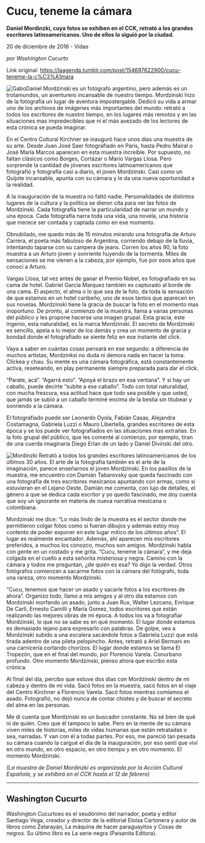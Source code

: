 # Cucu, teneme la cámara

**Daniel Mordinzki, cuya fotos se exhiben en el CCK, retrató a los grandes escritores latinoamericanos. Uno de ellos lo siguió por la ciudad.**

20 de diciembre de 2016 - Vidas

_por Washington Cucurto_

Link original: https://laagenda.tumblr.com/post/154697622900/cucu-teneme-la-c%C3%A1mara

![Gabo](https://64.media.tumblr.com/af3ab6301fe03cf318abb8172db79c7d/tumblr_inline_pk04gkmitg1t6q87u_500.jpg)Daniel Mordzinski es un fotógrafo
argentino, pero además es un trotamundos, un aventurero incansable
de nuestro tiempo. Mordzinski hizo de la fotografía un lugar de
aventura impostergable. Dedicó su vida a armar uno de los archivos
de imágenes más importantes del mundo: retrató a todos los
escritores de nuestro tiempo, en los lugares más remotos y en las
situaciones mas impredecibles que ni el más avezado de los lectores
de esta crónica se pueda imaginar. 


En el Centro Cultural Kirchner se
inauguró hace unos días una muestra de su arte. Desde Juan José
Saer fotografiado en Paris, hasta Pedro Mairal o José María Marcos
aparecen en esta muestra increíble. Por supuesto, no faltan clásicos
como Borges, Cortázar o Mario Vargas Llosa. Pero sorprende la
cantidad de jóvenes escritores latinoamericanos que fotografió y
fotografía casi a diario, el joven Mordzinski. Casi como un Quijote
incansable, apunta con su cámara y le da una nueva oportunidad a la
realidad.

A la inauguración de la muestra no
faltó nadie. Personalidades de distintos lugares de la cultura y la
política se dieron cita para ver las fotos de Mordzinski. Cada
fotografía tiene la particularidad de narrar un mundo y una época.
Cada fotografía narra toda una vida, una novela, una historia que
merece ser contada y captada como en ese momento. 


Obnubilado, me quedo más de 15 minutos
mirando una fotografía de Arturo Carrera, el poeta más fabuloso de
Argentina, corriendo debajo de la lluvia, intentando taparse con su
campera de jeans. Corren los años 90, la foto muestra a un Arturo
joven y sonriente huyendo de la tormenta. Miles de sensaciones se me
vienen a la cabeza, por ejemplo, fue por esos años que conocí a
Arturo. 


Vargas Llosa, tal vez antes de ganar el
Premio Nobel, es fotografiado en su cama de hotel. Gabriel García
Marquez también es capturado al borde de una cama. El aspecto, el
alma o lo que sea de la foto, da toda la sensación de que estamos en
un hotel caribeño, uno de esos tantos que aparecen en sus novelas.
Mordzinski tiene la gracia de buscar la foto en el momento mas
inoportuno. De pronto, al comienzo de la muestra, llama a varias
personas del público y les propone hacerse una imagen grupal. Esta
gracia, este ingenio, esta naturalidad, es la marca Mordzinski. El
secreto de Mordzinski es sencillo, apela a lo mejor de los demás y
crea un momento de gracia y bondad donde el fotografiado se siente
feliz en ese instante del click. 


Vaya a saber en cuántas cosas pensará
en ese segundo: a diferencia de muchos artistas, Mordzinksi no duda
ni demora nada en hacer la toma. Clickea y chau. Su mente es una
cámara fotográfica, está constantemente activa, reseteando, en
play permanente siempre preparada para dar el click.

“Parate, acá”. “Agarrá esto”.
“Apoyá el brazo en esa ventana”. Y si hay un caballo, puede
decirte “subite a ese caballo”. Todo con total naturalidad, con
mucha frescura, esa actitud hace que todo sea posible y que usted,
que jamás se subió a un caballo terminé encima de la bestia sin
titubear y sonriendo a la cámara.

El fotografiado puede ser Leonardo
Oyola, Fabián Casas, Alejandra Costamagna, Gabriela Luzzi o Mauro
Libertella, grandes escritores de esta época y se los puede ver
fotografiados en las situaciones mas extrañas. En la foto grupal del
público, que les comenté al comienzo, por ejemplo, tiran de una
cuerda imaginaria Diego Erlan de un lado y Daniel Divinski del otro. 


![Mordinzki](https://64.media.tumblr.com/3c0c93a46de825eac562db923ae516bf/tumblr_inline_pk04gkOJAG1t6q87u_500.jpg) Retrató a todos los grandes escritores latinoamericanos de los últimos 30 años. El arte de la fotografía también es
el arte de la imaginación, parece enseñarnos el joven Mordzinski.
En los pasillos de la muestra, me encuentro con Damián Tabarovsky
que queda fascinado con una fotografía de tres escritores mexicanos
apuntando con armas, como si estuvieran en el Lejano Oeste. Damián
me comenta, con lujo de detalles, el género a que se dedica cada
escritor y yo quedo fascinado, me doy cuenta que soy un ignorante en
materia de nueva narrativa mexicana o colombiana.

Mordzinski me dice: “Lo más lindo de
la muestra es el sector donde me permitieron colgar fotos como si
fueran dibujos y además estoy muy contento de poder exponer en este
lugar mítico de los últimos años”. El lugar es realmente
encantador. Además, ahí aparecen mis escritores preferidos, a
muchos los conozco, muchos son amigos. Mordzinski habla con gente en
un costado y me grita. “Cucu, teneme la cámara”, y me deja
colgada en el cuello a esta señorita misteriosa y negra. Camino con
la cámara y todos me preguntan, ¿de quién es esa? Yo digo la
verdad. Otros fotógrafos comienzan a sacarme fotos con la cámara
del fotógrafo, toda una rareza, otro momento Mordzinski. 


“Cucu, tenemos que hacer un asado y
sacarle fotos a los escritores de ahora”. Organizo todo, llamo a
mis amigos y al otro día estamos con Mordzinski morfando un asado,
junto a Juan Rux, Walter Lezcano, Enrique De Carli, Ernesto Camilli y
María Gomez, todos escritores que están realizando las mejores
obras de mi época. A todos los va a fotografiar Mordzinski, lo que
no se sabe es en qué momento. El lugar donde estamos es demasiado
lejano para expresarlo con palabras. De golpe, veo a Mordzinski
subido a una escalera sacándole fotos a Gabriela Luzzi que está
tirada adentro de una pileta pelopincho. Antes, retrató a Ariel
Bermani en una carnicería cortando chorizos. El lugar donde estamos
se llama El Tropezón, que en el final del mundo, por Florencio
Varela. Conurbano profundo. Otro momento Mordzinski, pienso ahora que
escribo esta crónica.

Al final del día, percibo que estuve
dos días con Mordzinski dentro de mi cabeza y dentro de mi vida.
Sacó fotos en la muestra, sacó fotos en el viaje del Centro
Kirchner a Florencio Varela. Sacó fotos mientras comíamos el asado.
Fotografió, no dejó nunca de contar chistes y de buscar el secreto
del alma en las personas. 


Me di cuenta que Mordzinski es un
buscador constante. No sé bien de qué ni de quién. Creo que él
tampoco lo sabe. Pero en la mente de su cámara viven miles de
historias, miles de vidas humanas que están retratadas o sea,
narradas. Y van con él a todas partes. Por eso, me pareció tan
pesada su cámara cuando la cargué el día de la inauguración, por
eso sentí que viví en otro mundo, en otro espacio, en otro tiempo y
en otro momento. El momento Mordzinski. 


*(La muestra de Daniel Mordinzki es organizada por la Acción Cultural Española, y se exhibirá en el CCK hasta el 12 de febrero)*

---

 Washington Cucurto
-------------------

 Washington Cucurtoes es el seudónimo del narrador, poeta y editor Santiago Vega, creador y director de la editorial Eloísa Cartonera y autor de libros como Zelarayán, La máquina de hacer paraguayitos y Cosas de negros. Su último libro es La serie negra (Paisanita Editora). 


